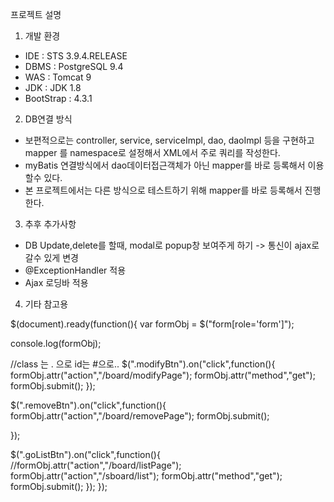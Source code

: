 
프로젝트 설명

1. 개발 환경
  - IDE : STS 3.9.4.RELEASE
  - DBMS : PostgreSQL 9.4
  - WAS : Tomcat 9
  - JDK : JDK 1.8
  - BootStrap : 4.3.1
  
 2. DB연결 방식
   - 보편적으로는 controller, service, serviceImpl, dao, daoImpl 등을 구현하고 mapper 를 namespace로 설정해서 XML에서 주로 쿼리를 작성한다.
   - myBatis 연결방식에서 dao데이터접근객체가 아닌 mapper를 바로 등록해서 이용할수 있다.
   - 본 프로젝트에서는 다른 방식으로 테스트하기 위해 mapper를 바로 등록해서 진행한다.

 3. 추후 추가사항 
   - DB Update,delete를 할때, modal로 popup창 보여주게 하기 -> 통신이 ajax로 갈수 있게 변경
   - @ExceptionHandler 적용
   - Ajax 로딩바 적용
    
    
 4. 기타 참고용 
 
<!-- form에 action이 잡혀 있지 않다.
	 action이 없을 경우 현재의 경로를 그대로 action의 경로로 잡는다.
	 
	 <form role="form" ...>
	  - html5에서 새롭게 추가된 태그
	  - 컴퓨터의 리더기(시각장애인)를 이용해서 웹 페이지를 읽을때, 해당 부분이 form이라는 것을 알려준다.
 -->
 <form role="form" method="post">
 
 <!-- 각 버튼(modify, remove, listall 에 대해 JQuery 방식으로 처리.. -->
$(document).ready(function(){
	var formObj = $("form[role='form']");
	
console.log(formObj);

//class 는 . 으로 id는 #으로..
$(".modifyBtn").on("click",function(){
	formObj.attr("action","/board/modifyPage");
	formObj.attr("method","get");
	formObj.submit();
});

$(".removeBtn").on("click",function(){
	formObj.attr("action","/board/removePage");
	formObj.submit();
	
});

$(".goListBtn").on("click",function(){
	//formObj.attr("action","/board/listPage");
	formObj.attr("action","/sboard/list");
	formObj.attr("method","get");
	formObj.submit();
});
});
 